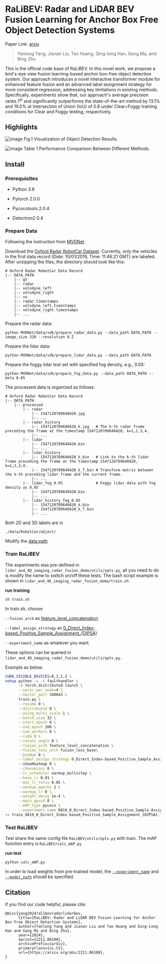 # RaLiBEV: Radar and LiDAR BEV Fusion Learning for Anchor Box Free Object Detection Systems
Paper Link: [arxiv](https://arxiv.org/abs/2211.06108)

> Yanlong Yang, Jianan Liu, Tao Huang, Qing-long Han, Gang Ma, and Bing Zhu


This is the official code base of RaLiBEV. In this novel work, we propose a bird's-eye view fusion learning-based anchor box-free object detection system. Our approach introduces a novel interactive transformer module for enhanced feature fusion and an advanced label assignment strategy for more consistent regression, addressing key limitations in existing methods. Specifically, experiments show that, our approach's average precision ranks $1^{st}$ and significantly outperforms the state-of-the-art method by 13.1\% and 19.0\% at Intersection of Union (IoU) of 0.8 under Clear+Foggy training conditions for Clear and Foggy testing, respectively. 


## Highlights

![image](https://github.com/user-attachments/assets/d9ba21f7-5755-456a-b656-e1d67931eede)
Fig.1 Visualization of Object Detection Results.


![image](https://github.com/user-attachments/assets/a100916e-fa22-4581-ae45-1c808423a798)
Table 1 Performance Comparison Between Different Methods.


## Install

### Prerequisites
- Python 3.8

- Pytorch 2.0.0

- Pycocotools 2.0.4

- Detectron2 0.4

<!-- to install detectron2 for using [RotatedCOCOeval](evaluator/MVDNet_mAPtools.py) following **MVDNet** -->
<!--```-->
<!-- python -m pip install detectron2==0.4 -f https://dl.fbaipublicfiles.com/detectron2/wheels/cu110/torch1.7/index.html -->
<!-- ``` -->

### Prepare Data
Following the instruction from [MVDNet](https://github.com/qiank10/MVDNet/tree/main).

Download the [Oxford Radar RobotCar Dataset](https://oxford-robotics-institute.github.io/radar-robotcar-dataset). Currently, only the vehicles in the first data record (Date: 10/01/2019, Time: 11:46:21 GMT) are labeled. After unzipping the files, the directory should look like this:
```
# Oxford Radar RobotCar Data Record
|-- DATA_PATH
    |-- gt
    |-- radar
    |-- velodyne_left
    |-- velodyne_right
    |-- vo
    |-- radar.timestamps
    |-- velodyne_left.timestamps
    |-- velodyne_right.timestamps
    |-- ...
```

Prepare the radar data:
```
python MVDNet/data/sdk/prepare_radar_data.py --data_path DATA_PATH --image_size 320 --resolution 0.2
```

Prepare the lidar data:
```
python MVDNet/data/sdk/prepare_lidar_data.py --data_path DATA_PATH
```

Prepare the foggy lidar test set with specified fog density, e.g., 0.05:
```
python MVDNet/data/sdk/prepare_fog_data.py --data_path DATA_PATH --beta 0.05
```

The processed data is organized as follows:
```
# Oxford Radar RobotCar Data Record
|-- DATA_PATH
    |-- processed
        |-- radar
            |-- 1547120789640420.jpg
            |-- ...
        |-- radar_history
            |-- 1547120789640420_k.jpg   # The k-th radar frame preceding the frame at the timestamp 1547120789640420, k=1,2,3,4.
            |-- ...
        |-- lidar
            |-- 1547120789640420.bin
            |-- ...
        |-- lidar_history
            |-- 1547120789640420_k.bin   # Link to the k-th lidar frame preceding the frame at the timestamp 1547120789640420, k=1,2,3,4.
            |-- 1547120789640420_k_T.bin # Transform matrix between the k-th preceding lidar frame and the current frame.
            |-- ...
        |-- lidar_fog_0.05               # Foggy lidar data with fog density as 0.05
            |-- 1547120789640420.bin
            |-- ...
        |-- lidar_history_fog_0.05
            |-- 1547120789640420_k.bin
            |-- 1547120789640420_k_T.bin
            |-- ...
```

Both 2D and 3D labels are in
```
./data/RobotCar/object/
```

Modify the [data path](https://github.com/yyxr75/RaLiBEV/blob/696835910bd45a13f64d073494a255cdb7f78d2f/data/datasets/oxford_dataset/oxford_dataloader.py#L15)


### Train RaLiBEV

The experiments was pre-defined in `lidar_and_4D_imaging_radar_fusion_demo/utils/opts.py`, all you need to do is modify the name to switch on/off these tests. The bash script example is shown in `lidar_and_4D_imaging_radar_fusion_demo/train.sh`.

**run training**
```
sh train.sh 
```
In train.sh, choose

`--fusion_arch` as [feature_level_concatenation](https://github.com/yyxr75/RaLiBEV/blob/696835910bd45a13f64d073494a255cdb7f78d2f/utils/opts.py#L64)

`--label_assign_strategy` as [0_Direct_Index-based_Positive_Sample_Assignment_(DIPSA)](https://github.com/yyxr75/lidar_and_4D_imaging_radar_fusion_perception/blob/489a2efd1c32ffd1b07eaabb4cb2f3f2f1c9c97f/RaLiBEV/utils/opts.py#L87)

`--experiment_name` as whatever you want.

These options can be queried in `lidar_and_4D_imaging_radar_fusion_demo/utils/opts.py`.

Example as below:

```Bash
CUDA_VISIBLE_DEVICES=0,1,2,3 \
nohup python -u -X faulthandler \
      -m torch.distributed.launch \
      --nproc_per_node=4 \
      --master_port 348043 \
      train.py \
      --resume 0 \
      --distributed 0 \
      --using_multi_scale 1 \
      --batch_size 32 \
      --start_epoch 0 \
      --end_epoch 200 \
      --num_workers 0 \
      --cuda 1 \
      --rotate_angle 0 \
      --fusion_arch feature_level_concatenation \
      --fusion_loss_arch fusion_loss_base\
      --binNum 8 \
      --label_assign_strategy 0_Direct_Index-based_Positive_Sample_Assignment_(DIPSA) \
      --showHeatmap 0 \
      --chooseLoss 0 \
      --lr_scheduler warmup_multistep \
      --base_lr 0.01 \
      --min_lr_ratio 0.05 \
      --warmup_epochs 2 \
      --warmup_lr 0 \
      --weight_decay 1e-4 \
      --main_gpuid 0 \
      --mAP_type pycoco \
      --experiment_name 0819_0_Direct_Index-based_Positive_Sample_Assignment_(DIPSA) \
>> train_0819_0_Direct_Index-based_Positive_Sample_Assignment_(DIPSA).log 2>&1 &
```

### Test RaLiBEV

Test share the same config file `RaLiBEV/utils/opts.py` with train. The mAP function entry is `RaLiBEV/calc_mAP.py`

**run test**
```
python calc_mAP.py

```

In order to load weights from pre-trained model, the [`--experiment_name`]() and [`--model_path`](https://github.com/yyxr75/RaLiBEV/blob/696835910bd45a13f64d073494a255cdb7f78d2f/utils/opts.py#L31) should be specified.

## Citation

If you find our code helpful, please cite:
```
@misc{yang2024ralibevradarlidarbev,
      title={RaLiBEV: Radar and LiDAR BEV Fusion Learning for Anchor Box Free Object Detection Systems}, 
      author={Yanlong Yang and Jianan Liu and Tao Huang and Qing-Long Han and Gang Ma and Bing Zhu},
      year={2024},
      eprint={2211.06108},
      archivePrefix={arXiv},
      primaryClass={cs.CV},
      url={https://arxiv.org/abs/2211.06108}, 
}
```
